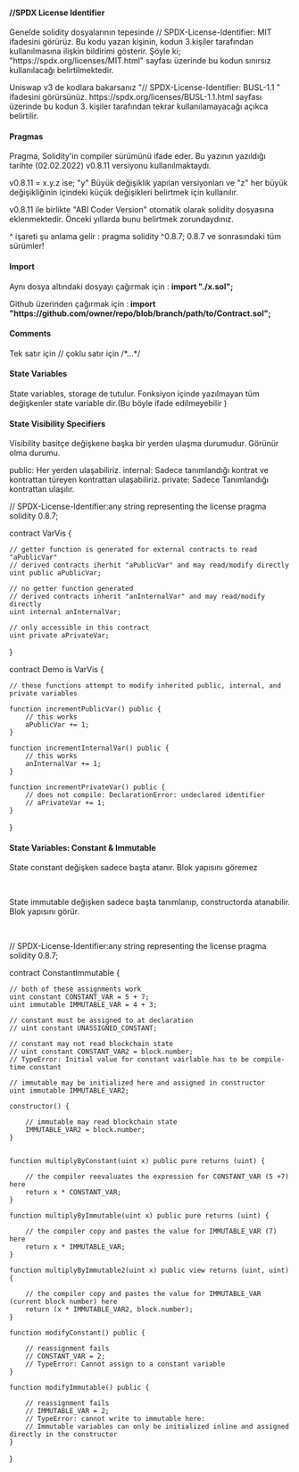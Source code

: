 <h4>//SPDX License Identifier</h4>
<p>Genelde  solidity dosyalarının tepesinde // SPDX-License-Identifier: MIT  ifadesini görürüz. Bu kodu yazan kişinin, kodun 3.kişiler tarafından
kullanılmasına ilişkin bildirimi gösterir. Şöyle ki; "https://spdx.org/licenses/MIT.html" sayfası üzerinde bu kodun sınırsız kullanılacağı belirtilmektedir.</p>
<p>Uniswap v3 de kodlara bakarsanız "// SPDX-License-Identifier: BUSL-1.1 " ifadesini görürsünüz. https://spdx.org/licenses/BUSL-1.1.html sayfası üzerinde bu kodun 3. kişiler tarafından
tekrar kullanılamayacağı açıkca belirtilir.</p>

<h4>Pragmas</h4>
<p>Pragma, Solidity'in compiler sürümünü ifade eder. Bu yazının yazıldığı tarihte (02.02.2022) v0.8.11 versiyonu kullanılmaktaydı.</p>
<p> v0.8.11 = x.y.z ise; "y" Büyük değişiklik yapılan versiyonları ve "z" her büyük değişikliğinin içindeki küçük değişikleri belirtmek için kullanılır.</p>
<p> v0.8.11 ile birlikte "ABI Coder Version" otomatik olarak solidity dosyasına eklenmektedir. Önceki yıllarda bunu belirtmek zorundaydınız.</p>
<p> ^ işareti şu anlama gelir : pragma solidity ^0.8.7; 0.8.7 ve sonrasındaki tüm sürümler! </p>

<h4>Import</h4>
<p> Aynı dosya altındaki dosyayı çağırmak için :  <b>import "./x.sol";</b> </p>
<p> Github üzerinden çağırmak için :<b> import "https://github.com/owner/repo/blob/branch/path/to/Contract.sol";</b></p>

<h4>Comments</h4>
<p>Tek satır için // çoklu satır için /*...*/  </p>

<h4>State Variables</h4>
<p>State variables, storage de tutulur. Fonksiyon içinde yazılmayan tüm değişkenler state variable dir.(Bu böyle ifade edilmeyebilir )</p>

<h4> State Visibility Specifiers</h4>
Visibility basitçe değişkene başka bir yerden ulaşma durumudur. Görünür olma durumu.

public: Her yerden ulaşabiliriz.
internal: Sadece tanımlandığı kontrat ve kontrattan türeyen kontrattan ulaşabiliriz.
private: Sadece Tanımlandığı kontrattan ulaşılır.


// SPDX-License-Identifier:any string representing the license
pragma solidity 0.8.7;

contract VarVis {

    // getter function is generated for external contracts to read "aPublicVar"
    // derived contracts iherhit "aPublicVar" and may read/modify directly
    uint public aPublicVar;

    // no getter function generated
    // derived contracts inherit "anInternalVar" and may read/modify directly
    uint internal anInternalVar;

    // only accessible in this contract
    uint private aPrivateVar;
}

contract Demo is VarVis {

    // these functions attempt to modify inherited public, internal, and private variables

    function incrementPublicVar() public {
        // this works
        aPublicVar += 1;
    }

    function incrementInternalVar() public {
        // this works
        anInternalVar += 1;
    }

    function incrementPrivateVar() public {
        // does not compile: DeclarationError: undeclared identifier
        // aPrivateVar += 1;
    }
}


<h4>State Variables: Constant & Immutable </h4>
<p>State constant değişken sadece başta atanır. Blok yapısını göremez</p>
<br>
<p>State immutable değişken sadece başta tanımlanıp, constructorda atanabilir. Blok yapısını görür.</p>
<br>

// SPDX-License-Identifier:any string representing the license
pragma solidity 0.8.7;

contract ConstantImmutable {

    // both of these assignments work
    uint constant CONSTANT_VAR = 5 + 7;
    uint immutable IMMUTABLE_VAR = 4 + 3;

    // constant must be assigned to at declaration
    // uint constant UNASSIGNED_CONSTANT;

    // constant may not read blockchain state
    // uint constant CONSTANT_VAR2 = block.number;
    // TypeError: Initial value for constant vairlable has to be compile-time constant

    // immutable may be initialized here and assigned in constructor
    uint immutable IMMUTABLE_VAR2;

    constructor() {

        // immutable may read blockchain state
        IMMUTABLE_VAR2 = block.number;
    }


    function multiplyByConstant(uint x) public pure returns (uint) {

        // the compiler reevaluates the expression for CONSTANT_VAR (5 +7) here
        return x * CONSTANT_VAR;
    }

    function multiplyByImmutable(uint x) public pure returns (uint) {

        // the compiler copy and pastes the value for IMMUTABLE_VAR (7) here
        return x * IMMUTABLE_VAR;
    }

    function multiplyByImmutable2(uint x) public view returns (uint, uint) {

        // the compiler copy and pastes the value for IMMUTABLE_VAR (current block number) here
        return (x * IMMUTABLE_VAR2, block.number);
    }

    function modifyConstant() public {

        // reassignment fails
        // CONSTANT_VAR = 2;
        // TypeError: Cannot assign to a constant variable
    }

    function modifyImmutable() public {

        // reassignment fails
        // IMMUTABLE_VAR = 2;
        // TypeError: cannot write to immutable here:
        // Immutable variables can only be initialized inline and assigned directly in the constructor
    }
}
